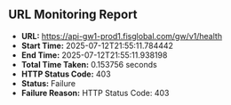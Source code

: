 ## URL Monitoring Report

- **URL:** https://api-gw1-prod1.fisglobal.com/gw/v1/health
- **Start Time:** 2025-07-12T21:55:11.784442
- **End Time:** 2025-07-12T21:55:11.938198
- **Total Time Taken:** 0.153756 seconds
- **HTTP Status Code:** 403
- **Status:** Failure
- **Failure Reason:** HTTP Status Code: 403
